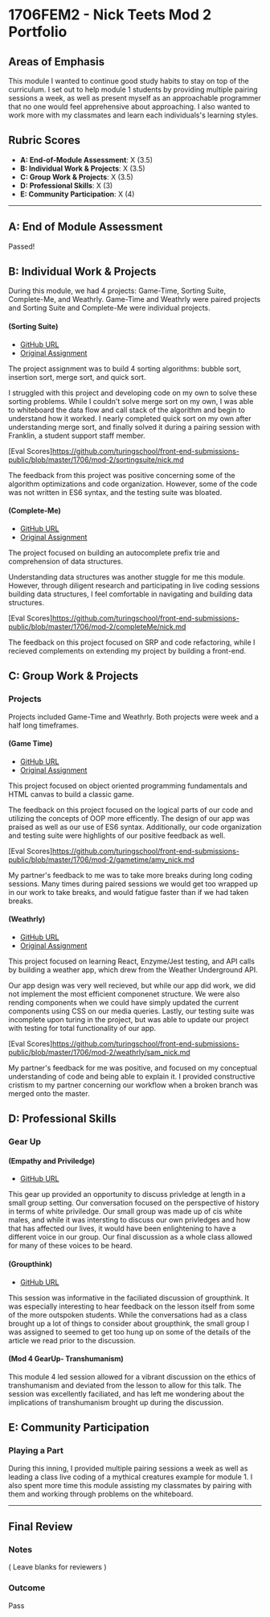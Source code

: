 # 1706FEM2 - Nick Teets Mod 2 Portfolio

## Areas of Emphasis

This module I wanted to continue good study habits to stay on top of the curriculum. I set out to help module 1 students by providing multiple pairing sessions a week, as well as present myself as an approachable programmer that no one would feel apprehensive about approaching. I also wanted to work more with my classmates and learn each individuals's learning styles. 

## Rubric Scores

* **A: End-of-Module Assessment**: X (3.5)
* **B: Individual Work & Projects**: X (3.5)
* **C: Group Work & Projects**: X (3.5)
* **D: Professional Skills**: X (3)
* **E: Community Participation**: X (4)

-----------------------

## A: End of Module Assessment

Passed!

## B: Individual Work & Projects

During this module, we had 4 projects: Game-Time, Sorting Suite, Complete-Me, and Weathrly. Game-Time and Weathrly were paired projects and Sorting Suite and Complete-Me were individual projects.

#### (Sorting Suite)

* [GitHub URL](https://github.com/nicktu12/sorting-suite)
* [Original Assignment](http://frontend.turing.io/projects/sorting-suite.html)

The project assignment was to build 4 sorting algorithms: bubble sort, insertion sort, merge sort, and quick sort.

I struggled with this project and developing code on my own to solve these sorting problems. While I couldn't solve merge sort on my own, I was able to whiteboard the data flow and call stack of the algorithm and begin to understand how it worked. I nearly completed quick sort on my own after understanding merge sort, and finally solved it during a pairing session with Franklin, a student support staff member. 

[Eval Scores]https://github.com/turingschool/front-end-submissions-public/blob/master/1706/mod-2/sortingsuite/nick.md

The feedback from this project was positive concerning some of the algorithm optimizations and code organization. However, some of the code was not written in ES6 syntax, and the testing suite was bloated. 

#### (Complete-Me)

* [GitHub URL](https://github.com/nicktu12/complete-me)
* [Original Assignment](http://frontend.turing.io/projects/complete-me.html)

The project focused on building an autocomplete prefix trie and comprehension of data structures.

Understanding data structures was another stuggle for me this module. However, through diligent research and participating in live coding sessions building data structures, I feel comfortable in navigating and building data structures. 

[Eval Scores]https://github.com/turingschool/front-end-submissions-public/blob/master/1706/mod-2/completeMe/nick.md

The feedback on this project focused on SRP and code refactoring, while I recieved complements on extending my project by building a front-end.

## C: Group Work & Projects

### Projects

Projects included Game-Time and Weathrly. Both projects were week and a half long timeframes.

#### (Game Time)

* [GitHub URL](https://github.com/nicktu12/game-time)
* [Original Assignment](http://frontend.turing.io/projects/game-time.html)

This project focused on object oriented programming fundamentals and HTML canvas to build a classic game. 

The feedback on this project focused on the logical parts of our code and utilizing the concepts of OOP more efficently. The design of our app was praised as well as our use of ES6 syntax. Additionally, our code organization and testing suite were highlights of our positive feedback as well. 

[Eval Scores]https://github.com/turingschool/front-end-submissions-public/blob/master/1706/mod-2/gametime/amy_nick.md

My partner's feedback to me was to take more breaks during long coding sessions. Many times during paired sessions we would get too wrapped up in our work to take breaks, and would fatigue faster than if we had taken breaks. 

#### (Weathrly)

* [GitHub URL](https://github.com/nicktu12/weatherly)
* [Original Assignment](http://frontend.turing.io/projects/weathrly.html)

This project focused on learning React, Enzyme/Jest testing, and API calls by building a weather app, which drew from the Weather Underground API. 

Our app design was very well recieved, but while our app did work, we did not implement the most efficient componenet structure. We were also rending components when we could have simply updated the current components using CSS on our media queries. Lastly, our testing suite was incomplete upon turing in the project, but was able to update our project with testing for total functionality of our app. 

[Eval Scores]https://github.com/turingschool/front-end-submissions-public/blob/master/1706/mod-2/weathrly/sam_nick.md

My partner's feedback for me was positive, and focused on my conceptual understanding of code and being able to explain it. I provided constructive cristism to my partner concerning our workflow when a broken branch was merged onto the master.

## D: Professional Skills

### Gear Up

#### (Empathy and Priviledge)

* [GitHub URL](
https://github.com/turingschool/gear-up/blob/master/empathy.markdown)

This gear up provided an opportunity to discuss privledge at length in a small group setting. Our conversation focused on the perspective of history in terms of white priviledge. 
Our small group was made up of cis white males, and while it was intersting to discuss our own privledges and how that has affected our lives, it would have been enlightening to have a different voice in our group. Our final discussion as a whole class allowed for many of these voices to be heard. 

#### (Groupthink)

* [GitHub URL](
 https://github.com/turingschool/gear-up/blob/master/groupthink.md)

This session was informative in the faciliated discussion of groupthink. It was especially interesting to hear feedback on the lesson itself from some of the more outspoken students. While the conversations had as a class brought up a lot of things to consider about groupthink, the small group I was assigned to seemed to get too hung up on some of the details of the article we read prior to the discussion. 

#### (Mod 4 GearUp- Transhumanism)

This module 4 led session allowed for a vibrant discussion on the ethics of transhumanism and deviated from the lesson to allow for this talk. The session was excellently faciliated, and has left me wondering about the implications of transhumanism brought up during the discussion.


## E: Community Participation

### Playing a Part

During this inning, I provided multiple pairing sessions a week as well as leading a class live coding of a mythical creatures example for module 1. I also spent more time this module assisting my classmates by pairing with them and working through problems on the whiteboard. 

------------------

## Final Review

### Notes

( Leave blanks for reviewers )

### Outcome

Pass
